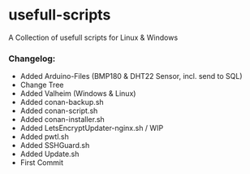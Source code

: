 # usefull-scripts

A Collection of usefull scripts for Linux & Windows

### Changelog:

- Added Arduino-Files (BMP180 & DHT22 Sensor, incl. send to SQL)
- Change Tree
- Added Valheim (Windows & Linux)
- Added conan-backup.sh
- Added conan-script.sh
- Added conan-installer.sh
- Added LetsEncryptUpdater-nginx.sh / WIP
- Added pwtl.sh
- Added SSHGuard.sh
- Added Update.sh
- First Commit





